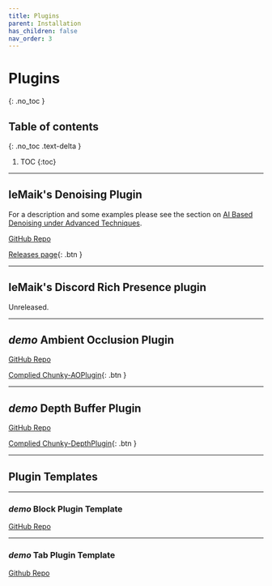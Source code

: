 ```yaml
---
title: Plugins
parent: Installation
has_children: false
nav_order: 3
---
```


# Plugins
{: .no_toc }

## Table of contents
{: .no_toc .text-delta }

1. TOC
{:toc}

---
## leMaik's Denoising Plugin

For a description and some examples please see the section on [AI Based Denoising under Advanced Techniques](https://jackjt8.github.io/ChunkyGuide/docs/advanced_techniques/denoising.html#ai-based-denoising--plugins).

[GitHub Repo](https://github.com/leMaik/chunky-denoiser)

[Releases page](https://github.com/leMaik/chunky-denoiser/releases){: .btn }


---
## leMaik's Discord Rich Presence plugin

Unreleased.


---
## *demo* Ambient Occlusion Plugin

[GitHub Repo](https://github.com/llbit/Chunky-AOPlugin)

[Complied Chunky-AOPlugin](plugins/Chunky-AOPlugin.jar){: .btn }


---
## *demo* Depth Buffer Plugin

[GitHub Repo](https://github.com/llbit/Chunky-DepthPlugin)

[Complied Chunky-DepthPlugin](Chunky-DepthPlugin.jar){: .btn }


---
## Plugin Templates


---
### *demo* Block Plugin Template

[GitHub Repo](https://github.com/llbit/Chunky-BlockMod)


---
### *demo* Tab Plugin Template

[Github Repo](https://github.com/llbit/Chunky-TabMod)


